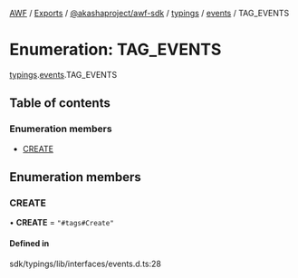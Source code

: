 [AWF](../README.md) / [Exports](../modules.md) / [@akashaproject/awf-sdk](../modules/_akashaproject_awf_sdk.md) / [typings](../modules/_akashaproject_awf_sdk.typings.md) / [events](../modules/_akashaproject_awf_sdk.typings.events.md) / TAG_EVENTS

# Enumeration: TAG\_EVENTS

[typings](../modules/_akashaproject_awf_sdk.typings.md).[events](../modules/_akashaproject_awf_sdk.typings.events.md).TAG_EVENTS

## Table of contents

### Enumeration members

- [CREATE](_akashaproject_awf_sdk.typings.events.TAG_EVENTS.md#create)

## Enumeration members

### CREATE

• **CREATE** = `"#tags#Create"`

#### Defined in

sdk/typings/lib/interfaces/events.d.ts:28
